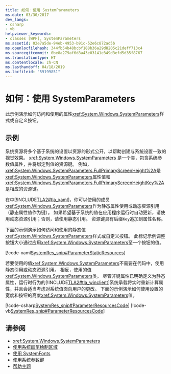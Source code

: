 ```yaml
---
title: 如何：使用 SystemParameters
ms.date: 03/30/2017
dev_langs:
- csharp
- vb
helpviewer_keywords:
- classes [WPF], SystemParameters
ms.assetid: 02e7a5de-94eb-4953-b91c-52e6c872ad5b
ms.openlocfilehash: 344fb54b48bcbf188b36a29d8205c21deff713c4
ms.sourcegitcommit: 0be8a279af6d8a43e03141e349d3efd5d35f8767
ms.translationtype: HT
ms.contentlocale: zh-CN
ms.lasthandoff: 04/18/2019
ms.locfileid: "59199851"
---
```

# <a name="how-to-use-systemparameters"></a>如何：使用 SystemParameters
此示例演示如何访问和使用的属性<xref:System.Windows.SystemParameters>样式或自定义按钮。  
  
## <a name="example"></a>示例  
 系统资源将多个基于系统的设置以资源的形式公开，以帮助创建与系统设置一致的视觉效果。 <xref:System.Windows.SystemParameters> 是一个类，包含系统参数值属性，并将绑定到值的资源键。 例如，<xref:System.Windows.SystemParameters.FullPrimaryScreenHeight%2A>是<xref:System.Windows.SystemParameters>属性值和<xref:System.Windows.SystemParameters.FullPrimaryScreenHeightKey%2A>是相应的资源键。  
  
 在中[!INCLUDE[TLA2#tla_xaml](../../../../includes/tla2sharptla-xaml-md.md)]，你可以使用的成员<xref:System.Windows.SystemParameters>作为静态属性使用或动态资源引用 （静态属性值作为键）。 如果希望基于系统的值在应用程序运行时自动更新，请使用动态资源引用；否则，请使用静态引用。 资源键具有后缀`Key`追加到属性名称。  
  
 下面的示例演示如何访问和使用的静态值<xref:System.Windows.SystemParameters>样式或自定义按钮。 此标记示例调整按钮大小通过应用<xref:System.Windows.SystemParameters>至一个按钮的值。  
  
 [!code-xaml[SystemRes_snip#ParameterStaticResources](~/samples/snippets/csharp/VS_Snippets_Wpf/SystemRes_snip/CSharp/Pane1.xaml#parameterstaticresources)]  
  
 若要使用的值<xref:System.Windows.SystemParameters>不需要在代码中，使用静态引用或动态资源引用。 相反，使用的值<xref:System.Windows.SystemParameters>类。 尽管非键属性已明确定义为静态属性，运行时行为的[!INCLUDE[TLA2#tla_winclient](../../../../includes/tla2sharptla-winclient-md.md)]系统承载将实时重新计算属性，并且会适当考虑对系统值面向用户的更改。 下面的示例演示如何使用设置的宽度和按钮的高度<xref:System.Windows.SystemParameters>值。  
  
 [!code-csharp[SystemRes_snip#ParameterResourcesCode](~/samples/snippets/csharp/VS_Snippets_Wpf/SystemRes_snip/CSharp/Pane1.xaml.cs#parameterresourcescode)]
 [!code-vb[SystemRes_snip#ParameterResourcesCode](~/samples/snippets/visualbasic/VS_Snippets_Wpf/SystemRes_snip/VisualBasic/Pane1.xaml.vb#parameterresourcescode)]  
  
## <a name="see-also"></a>请参阅

- <xref:System.Windows.SystemParameters>
- [使用系统画笔绘制区域](../graphics-multimedia/how-to-paint-an-area-with-a-system-brush.md)
- [使用 SystemFonts](how-to-use-systemfonts.md)
- [使用系统参数键](how-to-use-system-parameters-keys.md)
- [帮助主题](resources-how-to-topics.md)
